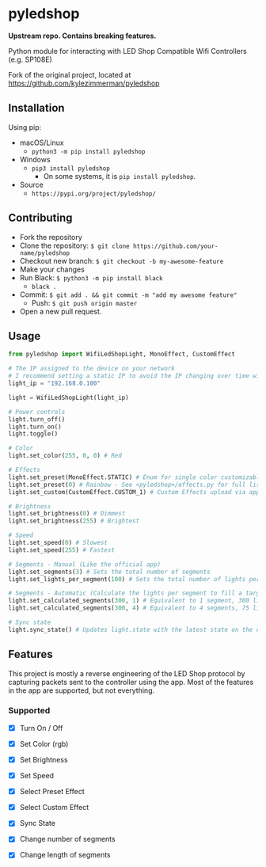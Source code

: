 # pyledshop

**Upstream repo. Contains breaking features.**

Python module for interacting with LED Shop Compatible Wifi Controllers (e.g. SP108E)

Fork of the original project, located at https://github.com/kylezimmerman/pyledshop

## Installation

Using pip:
- macOS/Linux
  - ```python3 -m pip install pyledshop```
- Windows
  - ```pip3 install pyledshop```
    - On some systems, it is ```pip install pyledshop```.
- Source
  - ```https://pypi.org/project/pyledshop/```

## Contributing

- Fork the repository
- Clone the repository: `$ git clone https://github.com/your-name/pyledshop`
- Checkout new branch: `$ git checkout -b my-awesome-feature`
- Make your changes
- Run Black: `$ python3 -m pip install black`
  - `black .`
- Commit: `$ git add . && git commit -m "add my awesome feature"`
	- Push: `$ git push origin master`
- Open a new pull request.


 ## Usage

```py
from pyledshop import WifiLedShopLight, MonoEffect, CustomEffect

# The IP assigned to the device on your network
# I recommend setting a static IP to avoid the IP changing over time with DHCP
light_ip = "192.168.0.100" 

light = WifiLedShopLight(light_ip)

# Power controls
light.turn_off()
light.turn_on()
light.toggle()

# Color
light.set_color(255, 0, 0) # Red

# Effects
light.set_preset(MonoEffect.STATIC) # Enum for single color customizable effects
light.set_preset(0) # Rainbow - See <pyledshop>/effects.py for full list of values
light.set_custom(CustomEffect.CUSTOM_1) # Custom Effects upload via app

# Brightness
light.set_brightness(0) # Dimmest
light.set_brightness(255) # Brightest

# Speed
light.set_speed(0) # Slowest
light.set_speed(255) # Fastest

# Segments - Manual (Like the official app)
light.set_segments(3) # Sets the total number of segments
light.set_lights_per_segment(100) # Sets the total number of lights per segment

# Segments - Automatic (Calculate the lights per segment to fill a target number of lights)
light.set_calculated_segments(300, 1) # Equivalent to 1 segment, 300 lights per segment = 300 lights
light.set_calculated_segments(300, 4) # Equivalent to 4 segments, 75 lights per segment = 300 lights

# Sync state
light.sync_state() # Updates light.state with the latest state on the controller
```

## Features

This project is mostly a reverse engineering of the LED Shop protocol by capturing packets sent to the controller using the app.
Most of the features in the app are supported, but not everything.

### Supported
- [x] Turn On / Off
- [x] Set Color (rgb)
- [x] Set Brightness
- [x] Set Speed
- [x] Select Preset Effect
- [x] Select Custom Effect
- [x] Sync State
- [x] Change number of segments
- [x] Change length of segments

